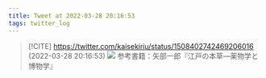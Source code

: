 ```yaml
---
title: Tweet at 2022-03-28 20:16:53
tags: twitter_log
---
```


> [!CITE] https://twitter.com/kaisekiriu/status/1508402742469206016 (2022-03-28 20:16:53)
> ![](https://twitter.com/kaisekiriu/status/1508402742469206016)
> 参考書籍：矢部一郎『江戸の本草—薬物学と博物学』
